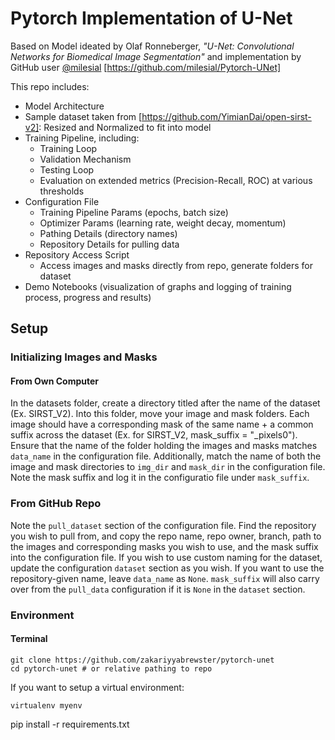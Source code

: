 # Pytorch Implementation of U-Net
Based on Model ideated by Olaf Ronneberger, *"U-Net: Convolutional Networks for Biomedical Image Segmentation"* and implementation by GitHub user [@milesial](https://github.com/milesial) [https://github.com/milesial/Pytorch-UNet]

This repo includes:
- Model Architecture
- Sample dataset taken from [https://github.com/YimianDai/open-sirst-v2]: Resized and Normalized to fit into model
- Training Pipeline, including:
  - Training Loop
  - Validation Mechanism
  - Testing Loop
  - Evaluation on extended metrics (Precision-Recall, ROC) at various thresholds
- Configuration File
  - Training Pipeline Params (epochs, batch size)
  - Optimizer Params (learning rate, weight decay, momentum)
  - Pathing Details (directory names)
  - Repository Details for pulling data
- Repository Access Script
  - Access images and masks directly from repo, generate folders for dataset
- Demo Notebooks (visualization of graphs and logging of training process, progress and results)


## Setup
### Initializing Images and Masks
#### From Own Computer
In the datasets folder, create a directory titled after the name of the dataset (Ex. SIRST_V2). Into this folder, move your image and mask folders. Each image should have a corresponding mask of the same name + a common suffix across the dataset (Ex. for SIRST_V2, mask_suffix = "_pixels0"). Ensure that the name of the folder holding the images and masks matches ```data_name``` in the configuration file. Additionally, match the name of both the image and mask directories to ```img_dir``` and ```mask_dir``` in the configuration file. Note the mask suffix and log it in the configuratio file under ```mask_suffix```. 

### From GitHub Repo
Note the ```pull_dataset``` section of the configuration file. Find the repository you wish to pull from, and copy the repo name, repo owner, branch, path to the images and corresponding masks you wish to use, and the mask suffix into the configuration file.
If you wish to use custom naming for the dataset, update the configuration ```dataset``` section as you wish. If you want to use the repository-given name, leave ```data_name``` as ```None```. ```mask_suffix``` will also carry over from the ```pull_data``` configuration if it is ```None``` in the ```dataset``` section.

### Environment
#### Terminal
```
git clone https://github.com/zakariyyabrewster/pytorch-unet
cd pytorch-unet # or relative pathing to repo
```
If you want to setup a virtual environment:
```
virtualenv myenv
```
pip install -r requirements.txt

```


